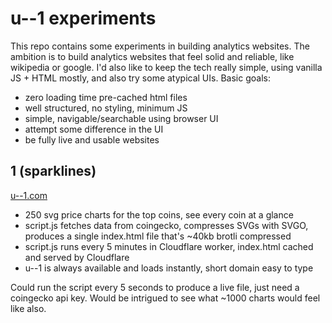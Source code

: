 # u--1 experiments

This repo contains some experiments in building analytics websites. The ambition is to build analytics websites that feel solid and reliable, like wikipedia or google. I'd also like to keep the tech really simple, using vanilla JS + HTML mostly, and also try some atypical UIs. Basic goals:

- zero loading time pre-cached html files
- well structured, no styling, minimum JS
- simple, navigable/searchable using browser UI
- attempt some difference in the UI
- be fully live and usable websites

## 1 (sparklines)

[u--1.com](https://u--1.com)

- 250 svg price charts for the top coins, see every coin at a glance
- script.js fetches data from coingecko, compresses SVGs with SVGO, produces a single index.html file that's ~40kb brotli compressed
- script.js runs every 5 minutes in Cloudflare worker, index.html cached and served by Cloudflare
- u--1 is always available and loads instantly, short domain easy to type

Could run the script every 5 seconds to produce a live file, just need a coingecko api key. Would be intrigued to see what ~1000 charts would feel like also.
